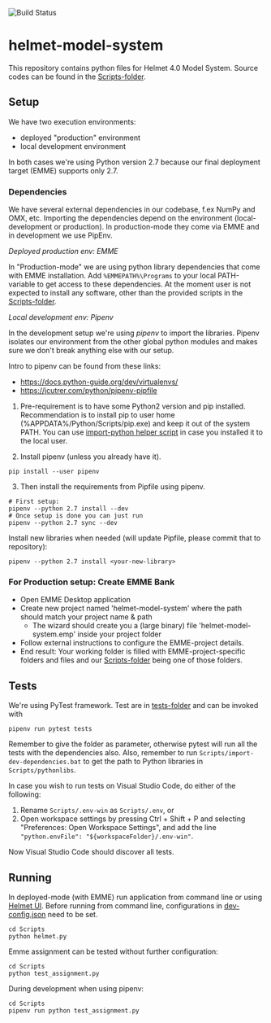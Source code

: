 ![Build Status](https://github.com/HSLdevcom/helmet-model-system/workflows/Python%application/badge.svg)


# helmet-model-system

This repository contains python files for Helmet 4.0 Model System. Source codes can be found in the [Scripts-folder](Scripts).

## Setup

We have two execution environments:
- deployed "production" environment
- local development environment

In both cases we're using Python version 2.7 because our final deployment target (EMME) supports only 2.7.

### Dependencies

We have several external dependencies in our codebase, f.ex NumPy and OMX, etc. Importing the dependencies depend on the environment (local-development or production). In production-mode they come via EMME and in development we use PipEnv.


*Deployed production env: EMME*

In "Production-mode" we are using python library dependencies that come with EMME installation.
Add ```%EMMEPATH%\Programs``` to your local PATH-variable to get access to these dependencies.
At the moment user is not expected to install any software, other than the provided scripts in the [Scripts-folder](Scripts).


*Local development env: Pipenv*

In the development setup we're using *pipenv* to import the libraries. Pipenv isolates our environment from the other global python modules and makes sure we don't break anything else with our setup.   

Intro to pipenv can be found from these links:
- https://docs.python-guide.org/dev/virtualenvs/
- https://jcutrer.com/python/pipenv-pipfile

1) Pre-requirement is to have some Python2 version and pip installed. Recommendation is to install
pip to user home (%APPDATA%/Python/Scripts/pip.exe) and keep it out of the system PATH.
You can use [import-python helper script](Scripts/import-python.bat) in case you installed it to the local user.

2) Install pipenv (unless you already have it).   

```   
pip install --user pipenv
```

3) Then install the requirements from Pipfile using pipenv.  

```   
# First setup:
pipenv --python 2.7 install --dev
# Once setup is done you can just run
pipenv --python 2.7 sync --dev
```

Install new libraries when needed (will update Pipfile, please commit that to repository):

```   
pipenv --python 2.7 install <your-new-library>
```


### For Production setup: Create EMME Bank

- Open EMME Desktop application
- Create new project named 'helmet-model-system' where the path should match your project name & path
  - The wizard should create you a (large binary) file 'helmet-model-system.emp' inside your project folder
- Follow external instructions to configure the EMME-project details.
- End result: Your working folder is filled with EMME-project-specific folders and files and
our [Scripts-folder](Scripts) being one of those folders.


## Tests

We're using PyTest framework. Test are in [tests-folder](Scripts/tests) and can be invoked with

```   
pipenv run pytest tests
```

Remember to give the folder as parameter, otherwise pytest will run all the tests with the dependencies also. Also, remember to run `Scripts/import-dev-dependencies.bat` to get the path to Python libraries in `Scripts/pythonlibs`.

In case you wish to run tests on Visual Studio Code, do either of the following:

1. Rename `Scripts/.env-win` as `Scripts/.env`, or
2. Open workspace settings by pressing Ctrl + Shift + P and selecting "Preferences: Open Workspace Settings", and add the line `"python.envFile": "${workspaceFolder}/.env-win"`.

Now Visual Studio Code should discover all tests.

## Running

In deployed-mode (with EMME) run application from command line or using [Helmet UI](https://github.com/HSLdevcom/helmet-ui). Before running from command line, configurations in [dev-config.json](Scripts/dev-config.json) need to be set.

```
cd Scripts
python helmet.py
```

Emme assignment can be tested without further configuration:

```   
cd Scripts
python test_assignment.py
```   

During development when using pipenv:

```   
cd Scripts
pipenv run python test_assignment.py
```   
